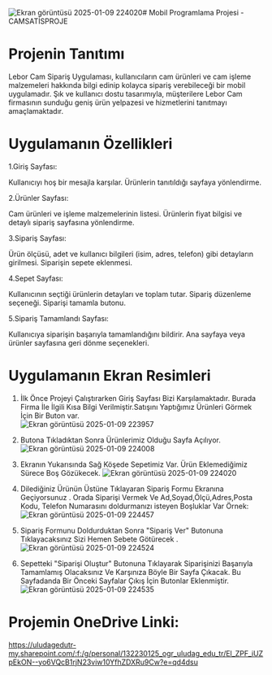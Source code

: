 ![Ekran görüntüsü 2025-01-09 224020](https://github.com/user-attachments/assets/793c872e-3669-4275-a205-6f8415b4eb2a)# Mobil Programlama Projesi - CAMSATİSPROJE
# Projenin Tanıtımı
Lebor Cam Sipariş Uygulaması, kullanıcıların cam ürünleri ve cam işleme malzemeleri hakkında bilgi edinip kolayca sipariş verebileceği bir mobil uygulamadır. Şık ve kullanıcı dostu tasarımıyla, müşterilere Lebor Cam firmasının sunduğu geniş ürün yelpazesi ve hizmetlerini tanıtmayı amaçlamaktadır.
# Uygulamanın Özellikleri

1.Giriş Sayfası: 

Kullanıcıyı hoş bir mesajla karşılar.
Ürünlerin tanıtıldığı sayfaya yönlendirme.

2.Ürünler Sayfası: 

Cam ürünleri ve işleme malzemelerinin listesi.
Ürünlerin fiyat bilgisi ve detaylı sipariş sayfasına yönlendirme.

3.Sipariş Sayfası: 

Ürün ölçüsü, adet ve kullanıcı bilgileri (isim, adres, telefon) gibi detayların girilmesi.
Siparişin sepete eklenmesi.

4.Sepet Sayfası:

Kullanıcının seçtiği ürünlerin detayları ve toplam tutar.
Sipariş düzenleme seçeneği.
Siparişi tamamla butonu.

5.Sipariş Tamamlandı Sayfası:

Kullanıcıya siparişin başarıyla tamamlandığını bildirir.
Ana sayfaya veya ürünler sayfasına geri dönme seçenekleri.
# Uygulamanın Ekran Resimleri
1. İlk Önce Projeyi Çalıştırarken Giriş Sayfası Bizi Karşılamaktadır. Burada Firma İle İlgili Kısa Bilgi Verilmiştir.Satışını Yaptığımız Ürünleri Görmek İçin Bir Buton var.  
![Ekran görüntüsü 2025-01-09 223957](https://github.com/user-attachments/assets/80798551-2cdb-4d3a-8fc3-e645781fb36f)

2. Butona Tıkladıktan Sonra Ürünlerimiz Olduğu Sayfa Açılıyor.
![Ekran görüntüsü 2025-01-09 224008](https://github.com/user-attachments/assets/48eb8b71-3e0f-43fd-939e-445dd9a0bfac)

3. Ekranın Yukarısında Sağ Köşede Sepetimiz Var. Ürün Eklemediğimiz Sürece Boş Gözükecek.
![Ekran görüntüsü 2025-01-09 224020](https://github.com/user-attachments/assets/44b76d16-a43b-45e9-bd5b-126e652a14bf)

4. Dilediğiniz Ürünün Üstüne Tıklayaran Sipariş Formu Ekranına Geçiyorsunuz . Orada Siparişi Vermek Ve Ad,Soyad,Ölçü,Adres,Posta Kodu, Telefon Numarasını doldurmanızı isteyen Boşluklar Var Örnek:
![Ekran görüntüsü 2025-01-09 224457](https://github.com/user-attachments/assets/b08da66a-7d95-4d05-8a24-a9ee678dc753)

5. Sipariş Formunu Doldurduktan Sonra "Sipariş Ver" Butonuna Tıklayacaksınız Sizi Hemen Sebete Götürecek .
![Ekran görüntüsü 2025-01-09 224524](https://github.com/user-attachments/assets/03daa884-a3b8-46bb-9f45-1ce429c4b4a8)

7. Sepetteki "Siparişi Oluştur" Butonuna Tıklayarak Siparişinizi Başarıyla Tamamlamış Olacaksınız Ve Karşınıza Böyle Bir Sayfa Çıkacak. Bu Sayfadanda Bir Önceki Sayfalar Çıkış İçin Butonlar Eklenmiştir.
![Ekran görüntüsü 2025-01-09 224535](https://github.com/user-attachments/assets/417fbdf4-2f80-4083-92ce-299b30e93e3c)


# Projemin OneDrive Linki:
https://uludagedutr-my.sharepoint.com/:f:/g/personal/132230125_ogr_uludag_edu_tr/El_ZPF_iUZpEkON--yo6VQcB1rjN23viw10YfhZDXRu9Cw?e=qd4dsu
